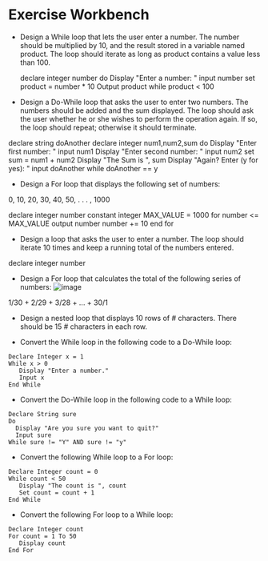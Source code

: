 # Exercise Workbench
* Design a While loop that lets the user enter a number. The number should be multiplied by 10, and the result stored in a variable named product. The loop should iterate as long as product contains a value less than 100.

   declare integer number
   do 
      Display "Enter a number: "
      input number
      set product = number * 10
      Output product
   while product < 100



* Design a Do-While loop that asks the user to enter two numbers. The numbers should be added and the sum displayed. The loop should ask the user whether he or she wishes to perform the operation again. If so, the loop should repeat; otherwise it should terminate.

declare string doAnother
declare integer num1,num2,sum
do
   Display "Enter first number: "
   input num1
   Display "Enter second number: "
   input num2
   set sum = num1 + num2
   Display "The Sum is ", sum
   Display "Again? Enter (y for yes): "
   input doAnother
while doAnother == y


* Design a For loop that displays the following set of numbers:

0, 10, 20, 30, 40, 50, . . . , 1000

declare integer number
constant integer MAX_VALUE = 1000
for number <= MAX_VALUE
   output number
   number += 10
end for

* Design a loop that asks the user to enter a number. The loop should iterate 10 times and keep a running total of the numbers entered.

declare integer number

* Design a For loop that calculates the total of the following series of numbers:
![image](https://user-images.githubusercontent.com/47218880/67423054-31740800-f599-11e9-9565-031c1f729e1c.png)

1/30 + 2/29 + 3/28 + ... + 30/1 

* Design a nested loop that displays 10 rows of # characters. There should be 15 # characters in each row.

* Convert the While loop in the following code to a Do-While loop:
```
Declare Integer x = 1
While x > 0
   Display "Enter a number."
   Input x
End While
```
* Convert the Do-While loop in the following code to a While loop:
```
Declare String sure
Do
  Display "Are you sure you want to quit?"
  Input sure
While sure != "Y" AND sure != "y"
```
* Convert the following While loop to a For loop:
```
Declare Integer count = 0
While count < 50
   Display "The count is ", count
   Set count = count + 1
End While
```
* Convert the following For loop to a While loop:
```
Declare Integer count
For count = 1 To 50
   Display count
End For
```
